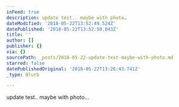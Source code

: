 ```yaml
---
inFeed: true
description: update test.. maybe with photo…
dateModified: '2018-05-22T13:52:49.524Z'
datePublished: '2018-05-22T13:52:50.043Z'
title: ''
author: []
publisher: {}
via: {}
sourcePath: _posts/2018-05-22-update-test-maybe-with-photo.md
starred: false
datePublishedOriginal: '2018-05-22T13:26:43.741Z'
_type: Blurb

---
```

update test.. maybe with photo...
